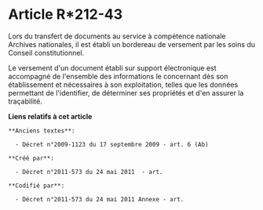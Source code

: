 # Article R*212-43

Lors du transfert de documents au service à compétence nationale Archives nationales, il est établi un bordereau de versement
par les soins du Conseil constitutionnel.

Le versement d'un document établi sur support électronique est accompagné de l'ensemble des informations le concernant dès
son établissement et nécessaires à son exploitation, telles que les données permettant de l'identifier, de déterminer ses
propriétés et d'en assurer la traçabilité.

**Liens relatifs à cet article**

	**Anciens textes**:

	  - Décret n°2009-1123 du 17 septembre 2009 - art. 6 (Ab)

	**Créé par**:

	  - Décret n°2011-573 du 24 mai 2011  - art.

	**Codifié par**:

	  - Décret n°2011-573 du 24 mai 2011 Annexe - art.
